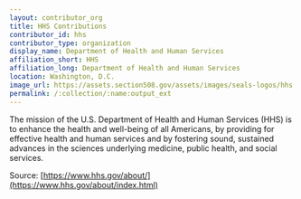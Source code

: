 ```yaml
---
layout: contributor_org
title: HHS Contributions
contributor_id: hhs
contributor_type: organization
display_name: Department of Health and Human Services
affiliation_short: HHS
affiliation_long: Department of Health and Human Services
location: Washington, D.C.
image_url: https://assets.section508.gov/assets/images/seals-logos/hhs.jpg
permalink: /:collection/:name:output_ext
---
```

The mission of the U.S. Department of Health and Human Services (HHS) is to enhance the health and well-being of all Americans, by providing for effective health and human services and by fostering sound, sustained advances in the sciences underlying medicine, public health, and social services.

Source: [https://www.hhs.gov/about/](https://www.hhs.gov/about/index.html)